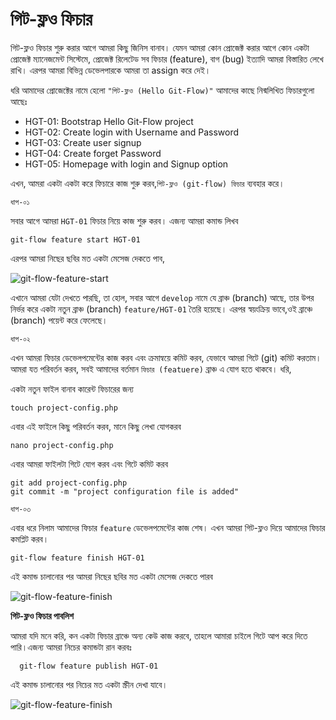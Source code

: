 # গিট-ফ্লও ফিচার

গিট-ফ্লও ফিচার শুরু করার আগে আমরা কিছু জিনিস বানাব। যেমন আমরা কোন প্রোজেক্ট করার আগে কোন একটা প্রোজেক্ট ম্যানেজমেন্ট সিস্টেমে, প্রোজেক্ট রিলেটেড সব ফিচার (feature), বাগ (bug) ইত্যাদি আমরা বিস্তারিত লেখে রাখি। এরপর আমরা বিভিন্ন ডেভেলপারকে আমরা তা assign করে দেই।

ধরি আমাদের প্রোজেক্টের নামে হেলো `"গিট-ফ্লও (Hello Git-Flow)"` আমাদের কাছে নিন্মলিখিত ফিচারগুলো আছেঃ

* HGT-01: Bootstrap Hello Git-Flow project
* HGT-02: Create login with Username and Password
* HGT-03: Create user signup
* HGT-04: Create forget Password
* HGT-05: Homepage with login and Signup option

এখন, আমরা একটা একটা করে ফিচারে কাজ শুরু করব,`গিট-ফ্লও (git-flow) ফিচার` ব্যবহার করে।

`ধাপ-০১`

সবার আগে আমরা `HGT-01` ফিচার নিয়ে কাজ শুরু করব। এজন্য আমরা কমান্ড লিখব

    git-flow feature start HGT-01

এরপর আমরা নিছের ছবির মত একটা মেসেজ দেকতে পাব,

![git-flow-feature-start](img/git-flow-feature.png)

এখানে আমরা যেটা দেখতে পারছি, তা হোল, সবার আগে `develop` নামে যে ব্রাঞ্চ (branch) আছে, তার উপর নির্ভর করে একটা নতুন ব্রাঞ্চ (branch) `feature/HGT-01` তৈরি হয়েছে। এরপর স্বয়ংক্রিয় ভাবে,ওই ব্রাঞ্চে (branch) পয়েন্ট করে ফেলেছে।

`ধাপ-০২`

এখন আমরা ফিচার ডেভেলপমেন্টের কাজ করব এবং ক্রমান্বয়ে কমিট করব, যেভাবে আমরা গিটে (git) কমিট করতাম। আমরা যত পরিবর্তন করব, সবই আমাদের বর্তমান `ফিচার (featuere)` ব্রাঞ্চ এ যোগ হতে থাকবে। ধরি,

একটা নতুন ফাইল বানাব কারেন্ট ফিচারের জন্য

    touch project-config.php

এবার এই ফাইলে কিছু পরিবর্তন করব, মানে কিছু লেখা যোগকরব

    nano project-config.php

এবার আমরা ফাইলটা গিটে যোগ করব এবং গিটে কমিট করব

    git add project-config.php
    git commit -m "project configuration file is added"

`ধাপ-০৩`

এবার ধরে নিলাম আমাদের ফিচার  `feature` ডেভেলপমেন্টের কাজ শেষ। এখন আমরা গিট-ফ্লও দিয়ে আমাদের ফিচার কমপ্লিট করব।

    git-flow feature finish HGT-01

এই কমান্ড চালানোর পর আমরা নিছের ছবির মত একটা মেসেজ দেকতে পারব

![git-flow-feature-finish](img/git-flow-finish.png)



**গিট-ফ্লও ফিচার পাবলিশ**

আমরা যদি মনে করি, কন একটা ফিচার ব্রাঞ্চে অন্য কেউ কাজ করবে, তাহলে আমারা চাইলে গিটে আপ করে দিতে পারি।এজন্য আমরা নিচের কমান্ডটা রান করবঃ

      git-flow feature publish HGT-01

এই কমান্ড চালানোর পর নিচের মত একটা স্ক্রীন দেখা যাবে।

![git-flow-feature-finish](img/git-flow-publish.png)












